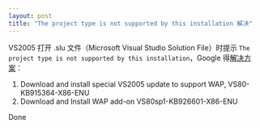 ```yaml
---
layout: post
title: "The project type is not supported by this installation 解决"
---
```


VS2005 打开 .slu 文件（Microsoft Visual Studio Solution File）时提示 `The project type is not supported by this installation`，Google 得[解决方案](http://social.msdn.microsoft.com/Forums/en-US/windowsworkflowfoundation/thread/d8b6dddc-914c-4b78-b0bf-03408c251b9e)：

1. Download and install special VS2005 update to support WAP, VS80-KB915364-X86-ENU
2. Download and Install WAP add-on VS80sp1-KB926601-X86-ENU

Done

